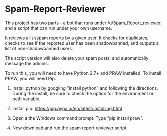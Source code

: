 # Spam-Report-Reviewer

This project has two parts - a bot that runs under /u/Spam\_Report_reviewer, and a script that can run under your own username.

It reviews all /r/spam reports by a given user. It checks for duplicates, checks to see if the reported user has been shadowbanned, and outputs a list of non-shadowbanned users.

The script version will also delete your spam posts, and automatically message the admins.

To run this, you will need to have Python 2.7+ and PRAW installed.  To install PRAW, you will need Pip.

1. Install python by googling "install python" and following the directions. During the install, be sure to check the option for the environment or path variable.

2. Install pip: https://pip.pypa.io/en/latest/installing.html

3. Open a the Windows command prompt. Type "pip install praw".

4. Now download and run the spam report reviewer script.
